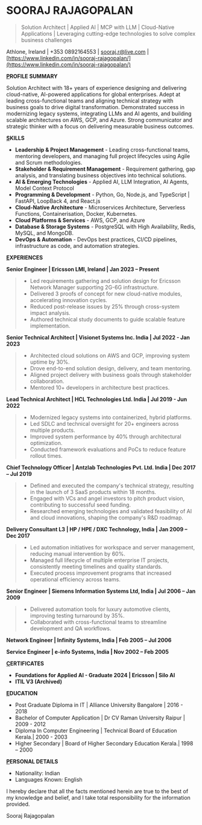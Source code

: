 # SOORAJ RAJAGOPALAN

> Solution Architect | Applied AI | MCP with LLM | Cloud-Native Applications | Leveraging cutting-edge technologies to solve complex business challenges

Athlone, Ireland | +353 0892164553 | [sooraj.r@live.com](mailto:sooraj.r@live.com) | [https://www.linkedin.com/in/sooraj-rajagopalan/](https://www.linkedin.com/in/sooraj-rajagopalan/)

**<u>P</u>ROFILE SUMMARY**

Solution Architect with 18+ years of experience designing and delivering cloud-native, AI-powered applications for global enterprises. Adept at leading cross-functional teams and aligning technical strategy with business goals to drive digital transformation. Demonstrated success in modernizing legacy systems, integrating LLMs and AI agents, and building scalable architectures on AWS, GCP, and Azure. Strong communicator and strategic thinker with a focus on delivering measurable business outcomes.

**<u>S</u>KILLS**

* **Leadership & Project Management** - Leading cross-functional teams, mentoring developers, and managing full project lifecycles using Agile and Scrum methodologies.
* **Stakeholder & Requirement Management** - Requirement gathering, gap analysis, and translating business objectives into technical solutions.
* **AI & Emerging Technologies** - Applied AI, LLM Integration, AI Agents, Model Context Protocol
* **Programming & Development** - Python, Go, Node.js, and TypeScript | FastAPI, LoopBack 4, and React.js
* **Cloud-Native Architecture** - Microservices Architecture, Serverless Functions, Containerisation, Docker, Kubernetes.
* **Cloud Platforms & Services** - AWS, GCP, and Azure
* **Database & Storage Systems** - PostgreSQL with High Availability, Redis, MySQL, and MongoDB.
* **DevOps & Automation** - DevOps best practices, CI/CD pipelines, infrastructure as code, and automation strategies.

**<u>E</u>XPERIENCES**

**Senior Engineer | Ericsson LMI, Ireland | Jan 2023 – Present**

> * Led requirements gathering and solution design for Ericsson Network Manager supporting 2G-6G infrastructure.
> * Delivered 3 proofs of concept for new cloud-native modules, accelerating innovation cycles.
> * Reduced post-release issues by 25% through cross-system impact analysis.
> * Authored technical study documents to guide scalable feature implementation.

**Senior Technical Architect | Visionet Systems Inc. India | Jul 2022 - Jan 2023**

> * Architected cloud solutions on AWS and GCP, improving system uptime by 30%.
> * Drove end-to-end solution design, delivery, and team mentoring.
> * Aligned project delivery with business goals through stakeholder collaboration.
> * Mentored 10+ developers in architecture best practices.

**Lead Technical Architect | HCL Technologies Ltd. India | Jul 2019 - Jun 2022**

> * Modernized legacy systems into containerized, hybrid platforms.
> * Led SDLC and technical oversight for 20+ engineers across multiple products.
> * Improved system performance by 40% through architectural optimization.
> * Conducted framework evaluations and PoCs to reduce feature rollout times.

**Chief Technology Officer | Antzlab Technologies Pvt. Ltd. India | Dec 2017 – Jul 2019**

> * Defined and executed the company's technical strategy, resulting in the launch of 3 SaaS products within 18 months.
> * Engaged with VCs and angel investors to pitch product vision, contributing to successful seed funding.
> * Researched emerging technologies and validated feasibility of AI and cloud innovations, shaping the company's R\&D roadmap.

**Delivery Consultant L3 | HP / HPE / DXC Technology, India | Jan 2009 – Dec 2017**

> * Led automation initiatives for workspace and server management, reducing manual intervention by 60%.
> * Managed full lifecycle of multiple enterprise IT projects, consistently meeting timelines and quality standards.
> * Executed process improvement programs that increased operational efficiency across teams.

**Senior Engineer | Siemens Information Systems Ltd, India | Jul 2006 – Jan 2009**

> * Delivered automation tools for luxury automotive clients, improving testing turnaround by 35%.
> * Collaborated with cross-functional teams to streamline development and QA workflows.

**Network Engineer | Infinity Systems, India | Feb 2005 – Jul 2006**

**Service Engineer | e-info Systems, India | Nov 2002 – Feb 2005**

**<u>C</u>ERTIFICATES**

* **Foundations for Applied AI - Graduate 2024 | Ericsson | Silo AI**
* **ITIL V3 (Archived)**

**<u>E</u>DUCATION**

* Post Graduate Diploma in IT | Alliance University Bangalore | 2016 - 2018
* Bachelor of Computer Application | Dr CV Raman University Raipur | 2009 - 2012
* Diploma In Computer Engineering | Technical Board of Education Kerala.| 2000 - 2003
* Higher Secondary | Board of Higher Secondary Education Kerala.| 1998 – 2000

**<u>P</u>ERSONAL DETAILS**

* Nationality: Indian
* Languages Known: English

I hereby declare that all the facts mentioned herein are true to the best of my knowledge and belief, and I take total responsibility for the information provided.

Sooraj Rajagopalan
